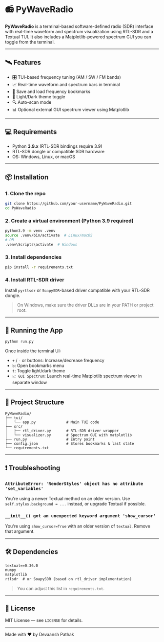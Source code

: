 # 📻 PyWaveRadio

**PyWaveRadio** is a terminal-based software-defined radio (SDR) interface with real-time waveform and spectrum visualization using RTL-SDR and a Textual TUI. It also includes a Matplotlib-powered spectrum GUI you can toggle from the terminal.

---

## 🛰️ Features

- 🎛️ TUI-based frequency tuning (AM / SW / FM bands)
- 📈 Real-time waveform and spectrum bars in terminal
- 🔖 Save and load frequency bookmarks
- 🌙 Light/Dark theme toggle
- 🔍 Auto-scan mode
- 📊 Optional external GUI spectrum viewer using Matplotlib

---

## 💻 Requirements

- Python **3.9.x** (RTL-SDR bindings require 3.9)
- RTL-SDR dongle or compatible SDR hardware
- OS: Windows, Linux, or macOS

---

## 📦 Installation

### 1. Clone the repo

```bash
git clone https://github.com/your-username/PyWaveRadio.git
cd PyWaveRadio
````

### 2. Create a virtual environment (Python 3.9 required)

```bash
python3.9 -m venv .venv
source .venv/bin/activate  # Linux/macOS
# OR
.venv\Scripts\activate  # Windows
```

### 3. Install dependencies

```bash
pip install -r requirements.txt
```

### 4. Install RTL-SDR driver

Install `pyrtlsdr` or `SoapySDR`-based driver compatible with your RTL-SDR dongle.

> On Windows, make sure the driver DLLs are in your PATH or project root.

---

## 🚀 Running the App

```bash
python run.py
```

Once inside the terminal UI:

* `+` / `-` or buttons: Increase/decrease frequency
* `b`: Open bookmarks menu
* `t`: Toggle light/dark theme
* `📈 GUI Spectrum`: Launch real-time Matplotlib spectrum viewer in separate window

---

## 📁 Project Structure

```
PyWaveRadio/
├── tui/
│   └── app.py              # Main TUI code
├── src/
│   ├── rtl_driver.py       # RTL-SDR driver wrapper
│   └── visualizer.py       # Spectrum GUI with matplotlib
├── run.py                  # Entry point
├── config.json             # Stores bookmarks & last state
└── requirements.txt
```

---

## ❗ Troubleshooting

### `AttributeError: 'RenderStyles' object has no attribute 'set_variables'`

You're using a newer Textual method on an older version. Use `self.styles.background = ...` instead, or upgrade Textual if possible.

### `__init__() got an unexpected keyword argument 'show_cursor'`

You're using `show_cursor=True` with an older version of `textual`. Remove that argument.

---

## 🛠️ Dependencies

```txt
textual==0.36.0
numpy
matplotlib
rtlsdr  # or SoapySDR (based on rtl_driver implementation)
```

> You can adjust this list in `requirements.txt`.

---

## 📜 License

MIT License — see `LICENSE` for details.

---

Made with ❤️ by Devaansh Pathak